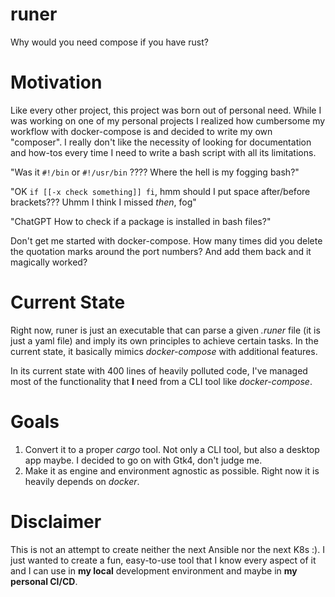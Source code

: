 # runer

Why would you need compose if you have rust?

# Motivation

Like every other project, this project was born out of personal need. While I 
was working on one of my personal projects I realized how cumbersome my 
workflow with docker-compose is and decided to write my own "composer". I
really don't like the necessity of looking for documentation and how-tos every
time I need to write a bash script with all its limitations.

"Was it `#!/bin` or `#!/usr/bin` ???? Where the hell is my fogging bash?"

"OK `if [[-x check something]] fi`, hmm should I put space after/before brackets???
Uhmm I think I missed _then_, fog"

"ChatGPT How to check if a package is installed in bash files?"

Don't get me started with docker-compose. How many times did you delete the
quotation marks around the port numbers? And add them back and it magically
worked?

# Current State

Right now, runer is just an executable that can parse a given _.runer_ file
(it is just a yaml file) and imply its own principles to achieve certain tasks.
In the current state, it basically mimics _docker-compose_ with additional
features.

In its current state with 400 lines of heavily polluted code, I've managed most 
of the functionality that **I** need from a CLI tool like _docker-compose_.

# Goals

1. Convert it to a proper _cargo_ tool. Not only a CLI tool, but also a desktop
app maybe. I decided to go on with Gtk4, don't judge me.
2. Make it as engine and environment agnostic as possible. Right now it is
heavily depends on _docker_.

# Disclaimer

This is not an attempt to create neither the next Ansible nor the next K8s :).
I just wanted to create a fun, easy-to-use tool that I know every aspect of it
and I can use in **my local** development environment and maybe in **my 
personal CI/CD**.
